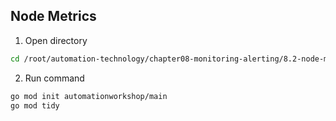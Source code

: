 ## Node Metrics


1. Open directory 
```bash
cd /root/automation-technology/chapter08-monitoring-alerting/8.2-node-metrics
```

2. Run command
```bash
go mod init automationworkshop/main
go mod tidy
```

